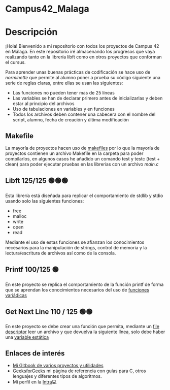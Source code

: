 # Campus42_Malaga

# Descripción

¡Hola! Bienvenido a mi repositorio con todos los proyectos de Campus 42 en Málaga. En este repositorio iré almacenando los progresos que vaya realizando tanto en la librería libft como en otros proyectos que conforman el cursus. 

Para aprender unas buenas prácticas de codificación se hace uso de *norminette* que permite al alumno poner a prueba su código siguiente una serie de reglas claras, entre ellas se usan las siguientes:

* Las funciones no pueden tener mas de 25 líneas
* Las variables se han de declarar primero antes de inicializarlas y deben estar al principio del archivos
* Uso de tabulaciones en variables y en funciones
* Todos los archivos deben contener una cabecera con el nombre del script, alumno, fecha de creación y última modificación

## Makefile 

La mayoría de proyectos hacen uso de [makefiles](https://hernandis.me/2017/03/20/como-hacer-un-makefile.html) por lo que
la mayoría de proyectos contienen un archivo Makefile en la carpeta para poder compilarlos, en algunos casos he añadido 
un comando test y testc (test + clean) para poder ejecutar pruebas en las librerías con un archivo *main.c* 

## Libft 125/125 🟢🟢🟢
Esta librería está diseñada para replicar el comportamiento de stdlib y stdio usando solo las siguientes funciones:

* free
* malloc
* write
* open
* read

Mediante el uso de estas funciones se afianzan los conocimientos necesarios para la manipulación de strings, control de memoria y la lectura/escritura de archivos así como de la consola.  

## Printf 100/125 🟢

En este proyecto se replica el comportamiento de la función printf de forma que se aprendan los conocimientos necesarios del uso de [funciones variádicas](https://www.geeksforgeeks.org/variadic-functions-in-c/) 

## Get Next Line 110 / 125 🟢🟢

En este proyecto se debe crear una función que permita, mediante un [file descriptor](https://www.lenovo.com/us/en/glossary/file-descriptor/#:~:text=A%20file%20descriptor%20is%20a,(I%2FO)%20resources.) leer un archivo y que devuelva la siguiente línea, solo debe haber una [variable estática](https://www.geeksforgeeks.org/static-variables-in-c/)  

## Enlaces de interés 

* [Mi Gitbook de varios proyectos y utilidades](https://app.gitbook.com/o/Kct85UyRpu0v0L3eJH99/s/3CNVJmfJ8nHiS4geUzQg/)
* [GeeksforGeeks](https://www.geeksforgeeks.org/) mi página de referencia con guías para C, otros lenguajes y diferentes tipos de algoritmos. 
* Mi perfil en la [Intra](https://profile.intra.42.fr/users/gblanca-)💻
